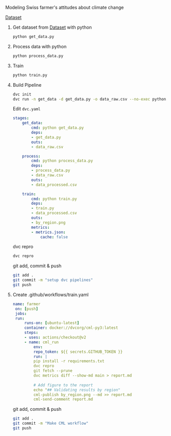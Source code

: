 Modeling Swiss farmer's attitudes about climate change

[Dataset](https://www.sciencedirect.com/science/article/pii/S2352340920303048)


1. Get dataset from [Dataset](https://www.sciencedirect.com/science/article/pii/S2352340920303048) with python
    ``` bash
    python get_data.py
    ```

2. Process data with python
    ``` bash
    python process_data.py
    ```

3. Train
    ``` bash
    python train.py
    ```

4. Build Pipeline
    ``` bash
    dvc init
    dvc run -n get_data -d get_data.py -o data_raw.csv --no-exec python get_data.py
    ```

    Edit `dvc.yaml`
    ``` yaml:dvc.yaml
    stages:
        get_data:
            cmd: python get_data.py
            deps:
            - get_data.py
            outs:
            - data_raw.csv

        process:
            cmd: python process_data.py
            deps:
            - process_data.py
            - data_raw.csv
            outs:
            - data_processed.csv

        train:
            cmd: python train.py
            deps:
            - train.py
            - data_processed.csv
            outs:
            - by_region.png
            metrics:
            - metrics.json:
                cache: false
    ```
    
    dvc repro
    ``` bash
    dvc repro
    ```

    git add, commit & push
    ```bash
    git add .
    git commit -m "setup dvc pipelines"
    git push
    ```

5. Create .github/workflows/train.yaml
   ```yaml
   name: farmer
    on: [push]
    jobs:
    run:
        runs-on: [ubuntu-latest]
        container: docker://dvcorg/cml-py3:latest
        steps:
        - uses: actions/checkout@v2
        - name: cml_run
            env:
            repo_token: ${{ secrets.GITHUB_TOKEN }}
            run: |
            pip install -r requirements.txt
            dvc repro 
            git fetch --prune
            dvc metrics diff --show-md main > report.md
            
            # Add figure to the report
            echo "## Validating results by region"
            cml-publish by_region.png --md >> report.md
            cml-send-comment report.md
    ```

    git add, commit & push
    ```bash
    git add .
    git commit -m "Make CML workflow"
    git push
    ```
    